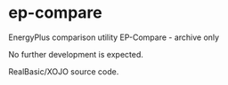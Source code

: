 # ep-compare
EnergyPlus comparison utility EP-Compare - archive only

No further development is expected.

RealBasic/XOJO source code.

